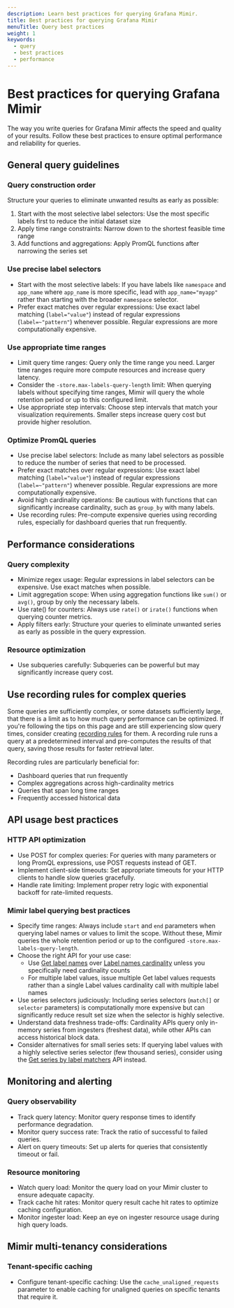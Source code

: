 ```yaml
---
description: Learn best practices for querying Grafana Mimir.
title: Best practices for querying Grafana Mimir
menuTitle: Query best practices
weight: 1
keywords:
  - query
  - best practices
  - performance
---
```


<!-- Note: This topic is mounted in the GEM documentation. Ensure that all updates are also applicable to GEM. -->

# Best practices for querying Grafana Mimir

The way you write queries for Grafana Mimir affects the speed and quality of your results. Follow these best practices to ensure optimal performance and reliability for queries.

## General query guidelines

### Query construction order

Structure your queries to eliminate unwanted results as early as possible:

1. Start with the most selective label selectors: Use the most specific labels first to reduce the initial dataset size
2. Apply time range constraints: Narrow down to the shortest feasible time range
3. Add functions and aggregations: Apply PromQL functions after narrowing the series set

### Use precise label selectors

- Start with the most selective labels: If you have labels like `namespace` and `app_name` where `app_name` is more specific, lead with `app_name="myapp"` rather than starting with the broader `namespace` selector.
- Prefer exact matches over regular expressions: Use exact label matching (`label="value"`) instead of regular expressions (`label=~"pattern"`) whenever possible. Regular expressions are more computationally expensive.

### Use appropriate time ranges

- Limit query time ranges: Query only the time range you need. Larger time ranges require more compute resources and increase query latency.
- Consider the `-store.max-labels-query-length` limit: When querying labels without specifying time ranges, Mimir will query the whole retention period or up to this configured limit.
- Use appropriate step intervals: Choose step intervals that match your visualization requirements. Smaller steps increase query cost but provide higher resolution.

### Optimize PromQL queries

- Use precise label selectors: Include as many label selectors as possible to reduce the number of series that need to be processed.
- Prefer exact matches over regular expressions: Use exact label matching (`label="value"`) instead of regular expressions (`label=~"pattern"`) whenever possible. Regular expressions are more computationally expensive.
- Avoid high cardinality operations: Be cautious with functions that can significantly increase cardinality, such as `group_by` with many labels.
- Use recording rules: Pre-compute expensive queries using recording rules, especially for dashboard queries that run frequently.

## Performance considerations

### Query complexity

- Minimize regex usage: Regular expressions in label selectors can be expensive. Use exact matches when possible.
- Limit aggregation scope: When using aggregation functions like `sum()` or `avg()`, group by only the necessary labels.
- Use rate() for counters: Always use `rate()` or `irate()` functions when querying counter metrics.
- Apply filters early: Structure your queries to eliminate unwanted series as early as possible in the query expression.

### Resource optimization

- Use subqueries carefully: Subqueries can be powerful but may significantly increase query cost.

## Use recording rules for complex queries

Some queries are sufficiently complex, or some datasets sufficiently large, that there is a limit as to how much query performance can be optimized. If you're following the tips on this page and are still experiencing slow query times, consider creating [recording rules](../../manage/rule-evaluation/recording-rules/) for them. A recording rule runs a query at a predetermined interval and pre-computes the results of that query, saving those results for faster retrieval later.

Recording rules are particularly beneficial for:
- Dashboard queries that run frequently
- Complex aggregations across high-cardinality metrics
- Queries that span long time ranges
- Frequently accessed historical data

## API usage best practices

### HTTP API optimization

- Use POST for complex queries: For queries with many parameters or long PromQL expressions, use POST requests instead of GET.
- Implement client-side timeouts: Set appropriate timeouts for your HTTP clients to handle slow queries gracefully.
- Handle rate limiting: Implement proper retry logic with exponential backoff for rate-limited requests.

### Mimir label querying best practices

- Specify time ranges: Always include `start` and `end` parameters when querying label names or values to limit the scope. Without these, Mimir queries the whole retention period or up to the configured `-store.max-labels-query-length`.
- Choose the right API for your use case:
  - Use [Get label names](../../references/http-api/#get-label-names) over [Label names cardinality](../../references/http-api/#label-names-cardinality) unless you specifically need cardinality counts
  - For multiple label values, issue multiple Get label values requests rather than a single Label values cardinality call with multiple label names
- Use series selectors judiciously: Including series selectors (`match[]` or `selector` parameters) is computationally more expensive but can significantly reduce result set size when the selector is highly selective.
- Understand data freshness trade-offs: Cardinality APIs query only in-memory series from ingesters (freshest data), while other APIs can access historical block data.
- Consider alternatives for small series sets: If querying label values with a highly selective series selector (few thousand series), consider using the [Get series by label matchers](../../references/http-api/#get-series-by-label-matchers) API instead.

## Monitoring and alerting

### Query observability

- Track query latency: Monitor query response times to identify performance degradation.
- Monitor query success rate: Track the ratio of successful to failed queries.
- Alert on query timeouts: Set up alerts for queries that consistently timeout or fail.

### Resource monitoring

- Watch query load: Monitor the query load on your Mimir cluster to ensure adequate capacity.
- Track cache hit rates: Monitor query result cache hit rates to optimize caching configuration.
- Monitor ingester load: Keep an eye on ingester resource usage during high query loads.

## Mimir multi-tenancy considerations

### Tenant-specific caching

- Configure tenant-specific caching: Use the `cache_unaligned_requests` parameter to enable caching for unaligned queries on specific tenants that require it.
